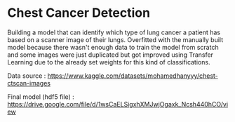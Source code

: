 # Chest Cancer Detection

Building a model that can identify which type of lung cancer a patient has based on a scanner image of their lungs.
Overfitted with the manually built model because there wasn't enough data to train the model from scratch and some images were just duplicated but got improved using Transfer Learning due to the already set weights for this kind of classifications.

Data source : https://www.kaggle.com/datasets/mohamedhanyyy/chest-ctscan-images

Final model (hdf5 file) : https://drive.google.com/file/d/1wsCaELSigxhXMJwjOgaxk_Ncsh440hCO/view
